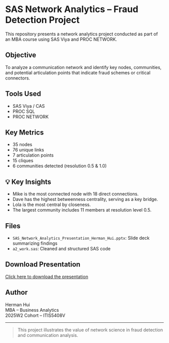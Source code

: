 # SAS Network Analytics – Fraud Detection Project

This repository presents a network analytics project conducted as part of an MBA course using SAS Viya and PROC NETWORK.

## Objective
To analyze a communication network and identify key nodes, communities, and potential articulation points that indicate fraud schemes or critical connectors.

## Tools Used
- SAS Viya / CAS
- PROC SQL
- PROC NETWORK

## Key Metrics
- 35 nodes
- 76 unique links
- 7 articulation points
- 15 cliques
- 6 communities detected (resolution 0.5 & 1.0)

## 💡 Key Insights
- Mike is the most connected node with 18 direct connections.
- Dave has the highest betweenness centrality, serving as a key bridge.
- Lola is the most central by closeness.
- The largest community includes 11 members at resolution level 0.5.

## Files
- `SAS_Network_Analytics_Presentation_Herman_Hui.pptx`: Slide deck summarizing findings
- `a2_work.sas`: Cleaned and structured SAS code

## Download Presentation
[Click here to download the presentation](./SAS_Network_Analytics_Presentation_Herman_Hui.pptx)

## Author
Herman Hui  
MBA – Business Analytics  
2025W2 Cohort – ITIS5408V

---

> This project illustrates the value of network science in fraud detection and communication analysis.
